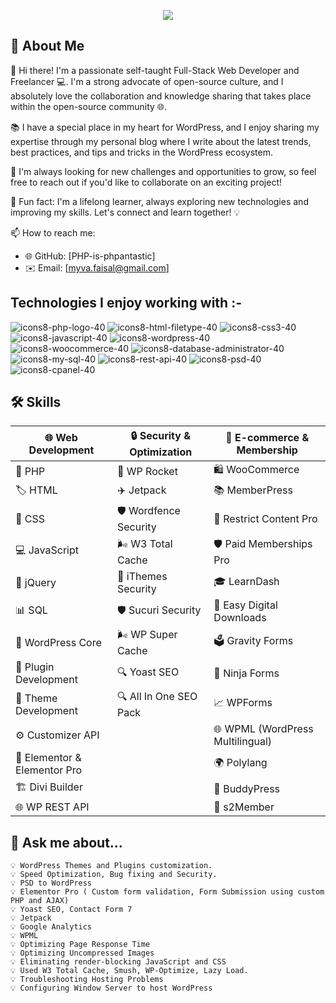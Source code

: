 

<p align="center">
  <img width="" height="" src="https://user-images.githubusercontent.com/79042824/202234067-145254a6-5f1d-496a-9721-bb1152c4fe41.png">
</p>


## 🚀 About Me
👋 Hi there! I'm a passionate self-taught Full-Stack Web Developer and Freelancer 💻. I'm a strong advocate of open-source culture, and I absolutely love the collaboration and knowledge sharing that takes place within the open-source community 🌐.

📚 I have a special place in my heart for WordPress, and I enjoy sharing my expertise through my personal blog where I write about the latest trends, best practices, and tips and tricks in the WordPress ecosystem.

🔭 I'm always looking for new challenges and opportunities to grow, so feel free to reach out if you'd like to collaborate on an exciting project!

🌟 Fun fact: I'm a lifelong learner, always exploring new technologies and improving my skills. Let's connect and learn together! 💡

📫 How to reach me:

- 🌐 GitHub: [PHP-is-phpantastic]
- ✉️ Email: [myva.faisal@gmail.com]





## Technologies I enjoy working with :-


![icons8-php-logo-40](https://user-images.githubusercontent.com/79042824/202204982-210cfb79-08c0-46e1-9a71-33ace292545c.png)
![icons8-html-filetype-40](https://user-images.githubusercontent.com/79042824/202208789-dbad2b29-42bf-408f-a356-cefb47b46f04.png)
![icons8-css3-40](https://user-images.githubusercontent.com/79042824/202208808-083a962a-86ae-426f-9461-187078d675ec.png)
![icons8-javascript-40](https://user-images.githubusercontent.com/79042824/202208828-a9dda0d1-295f-4b5a-bb04-6fa79d173809.png)
![icons8-wordpress-40](https://user-images.githubusercontent.com/79042824/202208854-a7934b85-4667-4087-8c0e-d7124594e100.png)
![icons8-woocommerce-40](https://user-images.githubusercontent.com/79042824/202208924-498a6d99-6fac-4be7-a351-6028abee6212.png)
![icons8-database-administrator-40](https://user-images.githubusercontent.com/79042824/202208962-9fa21f73-e987-46ef-afb8-a295689f6262.png)
![icons8-my-sql-40](https://user-images.githubusercontent.com/79042824/202208985-2a05a3a8-bbf4-4c0b-830a-49ebce4b4815.png)
![icons8-rest-api-40](https://user-images.githubusercontent.com/79042824/202209045-502d40ab-8178-4fea-8a6b-27d66155ca18.png)
![icons8-psd-40](https://user-images.githubusercontent.com/79042824/202209078-6ab5dc10-6b8b-4a56-9703-285b818662a7.png)
![icons8-cpanel-40](https://user-images.githubusercontent.com/79042824/202209099-b54a2b7f-fdc3-48e4-9913-d6e786e3b985.png)




 
<!DOCTYPE html>
<html lang="en">
<head>

<meta charset="utf-8">
<meta name="viewport" content="width=device-width, initial-scale=1">

</head>
<body>

## 🛠 Skills

| **🌐 Web Development**        | **🔒 Security & Optimization** | **🛒 E-commerce & Membership** |
| ----------------------------- | ------------------------------ | ------------------------------ |
| 🐘 PHP                       | 🚀 WP Rocket                   | 🛍️ WooCommerce                |
| 🏷️ HTML                      | ✈️ Jetpack                     | 📚 MemberPress                 |
| 🎨 CSS                       | 🛡️ Wordfence Security         | 🔐 Restrict Content Pro       |
| 💻 JavaScript                | 🌬️ W3 Total Cache             | 🛡️ Paid Memberships Pro       |
| 📜 jQuery                    | 🔐 iThemes Security            | 🎓 LearnDash                  |
| 📊 SQL                       | 🛡️ Sucuri Security            | 🧰 Easy Digital Downloads     |
| 📄 WordPress Core            | 🌬️ WP Super Cache             | 🗳️ Gravity Forms             |
| 🧰 Plugin Development        | 🔍 Yoast SEO                   | 📝 Ninja Forms               |
| 🎨 Theme Development         | 🔍 All In One SEO Pack         | 📈 WPForms                   |
| ⚙️ Customizer API            |                                | 🌐 WPML (WordPress Multilingual)|
| 🎨 Elementor & Elementor Pro |                                | 🌍 Polylang                  |
| 🏗️ Divi Builder              |                                | 🔄 BuddyPress                |
| 🌐 WP REST API               |                                | 🌟 s2Member                  |


 
  ##  💬 Ask me about...
    💡 WordPress Themes and Plugins customization.
    💡 Speed Optimization, Bug fixing and Security.
    💡 PSD to WordPress 
    💡 Elementor Pro ( Custom form validation, Form Submission using custom PHP and AJAX)
    💡 Yoast SEO, Contact Form 7
    💡 Jetpack 
    💡 Google Analytics
    💡 WPML 
    💡 Optimizing Page Response Time
    💡 Optimizing Uncompressed Images
    💡 Eliminating render-blocking JavaScript and CSS 
    💡 Used W3 Total Cache, Smush, WP-Optimize, Lazy Load.
    💡 Troubleshooting Hosting Problems
    💡 Configuring Window Server to host WordPress 


  
  
</body>
</html>






